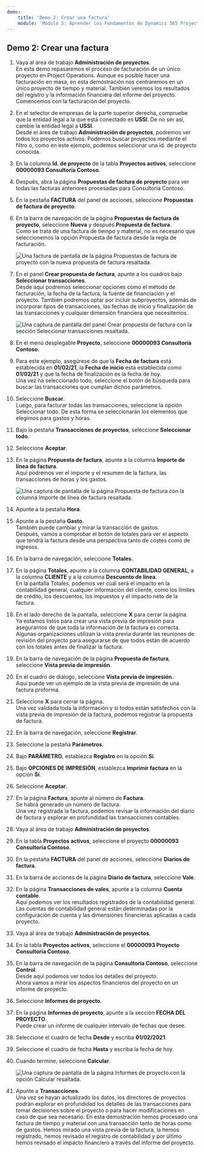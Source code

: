 ```yaml
---
demo:
    title: 'Demo 2: Crear una factura'
    module: 'Módulo 5: Aprender los Fundamentos de Dynamics 365 Project Operations'
---
```


## Demo 2: Crear una factura

1. Vaya al área de trabajo **Administración de proyectos**.  
    En esta demo repasaremos el proceso de facturación de un único proyecto en Project Operations. Aunque es posible hacer una facturación en masa, en esta demostración nos centraremos en un único proyecto de tiempo y material. También veremos los resultados del registro y la información financiera del informe del proyecto. Comencemos con la facturación del proyecto. 

1. En el selector de empresas de la parte superior derecha, compruebe que la entidad legal a la que está conectado es **USSI**. De no ser así, cambie la entidad legal a **USSI**.  
    Desde el área de trabajo **Administración de proyectos**, podremos ver todos los proyectos activos. Podemos buscar proyectos mediante el filtro o, como en este ejemplo, podemos seleccionar una id. de proyecto conocida. 

1. En la columna **Id. de proyecto** de la tabla **Proyectos activos**, seleccione **00000093 Consultoría Contoso**.  

1. Después, abra la página **Propuestas de factura de proyecto** para ver todas las facturas anteriores procesadas para Consultoría Contoso. 

1. En la pestaña **FACTURA** del panel de acciones, seleccione **Propuestas de factura de proyecto**. 

1. En la barra de navegación de la página **Propuestas de factura de proyecto**, seleccione **Nueva** y después **Propuesta de factura**.  
    Como se trata de una factura de tiempo y material, no es necesario que seleccionemos la opción Propuesta de factura desde la regla de facturación. 

    ![Una factura de pantalla de la página Propuestas de factura de proyecto con la nueva propuesta de factura resaltada.](./media/projops_invoice_1_new_invoice_proposal.png)

1. En el panel **Crear propuesta de factura**, apunte a los cuadros bajo **Seleccionar transacciones**.  
    Desde aquí podremos seleccionar opciones como el método de facturación, la fecha de la factura, la fuente de financiación y el proyecto. También podremos optar por incluir subproyectos, además de incorporar tipos de transacciones, las fechas de inicio y finalización de las transacciones y cualquier dimensión financiera que necesitemos. 

    ![Una captura de pantalla del panel Crear propuesta de factura con la sección Seleccionar transacciones resaltada.](./media/projops_invoice_2_select_transactions.png)

1. En el menú desplegable **Proyecto**, seleccione **00000093 Consultoría Contoso**. 

1. Para este ejemplo, asegúrese de que la **Fecha de factura** está establecida en **01/02/21**, la **Fecha de inicio** está establecida como **01/02/21** y que la fecha de finalización es la fecha de hoy.  
    Una vez ha seleccionado todo, seleccione el botón de búsqueda para buscar las transacciones que cumplan dichos parámetros.

1. Seleccione **Buscar**.  
    Luego, para facturar todas las transacciones, seleccione la opción Seleccionar todo. De esta forma se seleccionarán los elementos que elegimos para gastos y horas.

1. Bajo la pestaña **Transacciones de proyectos**, seleccione **Seleccionar todo**.

1. Seleccione **Aceptar**. 

1. En la página **Propuesta de factura**, apunte a la columna **Importe de línea de factura**.  
    Aquí podremos ver el importe y el resumen de la factura, las transacciones de horas y los gastos.

    ![Una captura de pantalla de la página Propuesta de factura con la columna Importe de línea de factura resaltada.](./media/projops_invoice_3_invoice_line_amount_column.png)

1. Apunte a la pestaña **Hora**. 

1. Apunte a la pestaña **Gasto**.  
    También puede cambiar y mirar la transacción de gastos.  
Después, vamos a comprobar el botón de totales para ver el aspecto que tendrá la factura desde una perspectiva tanto de costes como de ingresos.

1. En la barra de navegación, seleccione **Totales**.

1. En la página **Totales**, apunte a la columna **CONTABILIDAD GENERAL**, a la columna **CLIENTE** y a la columna **Descuento de línea**.  
    En la pantalla Totales, podemos ver cuál será el impacto en la contabilidad general, cualquier información del cliente, como los límites de crédito, los descuentos, los impuestos y el impacto neto de la factura. 

1. En el lado derecho de la pantalla, seleccione **X** para cerrar la página.  
    Ya estamos listos para crear una vista previa de impresión para asegurarnos de que toda la información de la factura es correcta. Algunas organizaciones utilizan la vista previa durante las reuniones de revisión del proyecto para asegurarse de que todos están de acuerdo con los totales antes de finalizar la factura. 

1. En la barra de navegación de la página **Propuesta de factura**, seleccione **Vista previa de impresión**. 

1. En el cuadro de diálogo, seleccione **Vista previa de impresión**.  
    Aquí puede ver un ejemplo de la vista previa de impresión de una factura proforma. 

1. Seleccione **X** para cerrar la página.  
    Una vez validada toda la información y si todos están satisfechos con la vista previa de impresión de la factura, podemos registrar la propuesta de factura.

1. En la barra de navegación, seleccione **Registrar**.

1. Seleccione la pestaña **Parámetros**.

1. Bajo **PARÁMETRO**, establezca **Registro** en la opción **Sí**.

1. Bajo **OPCIONES DE IMPRESIÓN**, establezca **Imprimir factura** en la opción **Sí**.

1. Seleccione **Aceptar**.

1. En la página **Factura**, apunte al número de **Factura**.  
    Se habrá generado un número de factura.  
    Una vez registrada la factura, podemos revisar la información del diario de factura y explorar en profundidad las transacciones contables.

1. Vaya al área de trabajo **Administración de proyectos**.

1. En la tabla **Proyectos activos**, seleccione el proyecto **00000093** **Consultoría Contoso**.

1. En la pestaña **FACTURA** del panel de acciones, seleccione **Diarios de factura**.

1. En la barra de acciones de la página **Diario de factura**, seleccione **Vale**.

1. En la página **Transacciones de vales**, apunte a la columna **Cuenta contable**.  
    Aquí podemos ver los resultados registrados de la contabilidad general. Las cuentas de contabilidad general están determinadas por la configuración de cuenta y las dimensiones financieras aplicadas a cada proyecto.

1. Vaya al área de trabajo **Administración de proyectos**. 

1. En la tabla **Proyectos activos**, seleccione el **00000093 Proyecto Consultoría Contoso**.

1. En la barra de navegación de la página **Consultoría Contoso**, seleccione **Control**.  
    Desde aquí podemos ver todos los detalles del proyecto.  
    Ahora vamos a mirar los aspectos financieros del proyecto en un informe de proyecto.

1. Seleccione **Informes de proyecto**.

1. En la página **Informes de proyecto**, apunte a la sección **FECHA DEL PROYECTO**.  
Puede crear un informe de cualquier intervalo de fechas que desee.

1. Seleccione el cuadro de fecha **Desde** y escriba **01/02/2021**.
 
1. Seleccione el cuadro de fecha **Hasta** y escriba la fecha de hoy.

1. Cuando termine, seleccione **Calcular**.

    ![Una captura de pantalla de la página Informes de proyecto con la opción Calcular resaltada.](./media/projops_invoice_4_calculate.png)

1. Apunte a **Transacciones**.  
    Una vez se hayan actualizado los datos, los directores de proyectos podrán explorar en profundidad los detalles de las transacciones para tomar decisiones sobre el proyecto o para hacer modificaciones en caso de que sea necesario. En esta demostración hemos procesado una factura de tiempo y material con una transacción tanto de horas como de gastos. Hemos mirado una vista previa de la factura, la hemos registrado, hemos revisado el registro de contabilidad y por último hemos revisado el impacto financiero a través del informe del proyecto.
